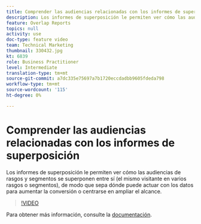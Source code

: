 ```yaml
---
title: Comprender las audiencias relacionadas con los informes de superposición
description: Los informes de superposición le permiten ver cómo las audiencias de rasgos y segmentos se superponen entre sí (el mismo visitante en varios rasgos o segmentos), de modo que sepa dónde puede actuar con los datos para aumentar la conversión o centrarse en ampliar el alcance.
feature: Overlap Reports
topics: null
activity: use
doc-type: feature video
team: Technical Marketing
thumbnail: 330432.jpg
kt: 6839
role: Business Practitioner
level: Intermediate
translation-type: tm+mt
source-git-commit: a7dc335e75697a7b1720eccdadbb9605fdeda798
workflow-type: tm+mt
source-wordcount: '115'
ht-degree: 0%

---
```



# Comprender las audiencias relacionadas con los informes de superposición

Los informes de superposición le permiten ver cómo las audiencias de rasgos y segmentos se superponen entre sí (el mismo visitante en varios rasgos o segmentos), de modo que sepa dónde puede actuar con los datos para aumentar la conversión o centrarse en ampliar el alcance.

>[!VIDEO](https://video.tv.adobe.com/v/330432/?quality=12&learn=on)

Para obtener más información, consulte la [documentación](https://experienceleague.adobe.com/docs/audience-manager/user-guide/reporting/interactive-and-overlap-reports/dynamic-reports.html#reporting).
